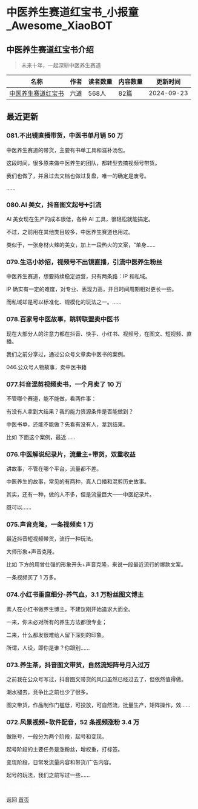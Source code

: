 # 中医养生赛道红宝书_小报童_Awesome_XiaoBOT

## 中医养生赛道红宝书介绍
> 未来十年，一起深耕中医养生赛道  
  


|名称|作者|读者数量|内容数量|更新时间|
|---|---|---|---|---|
|[中医养生赛道红宝书](https://xiaobot.net/p/liudaodsp?refer=0b133df9-27dc-423b-8101-639049001c13)|六道|568人|82篇|2024-09-23|

## 最近更新
### 081.不出镜直播带货，中医书单月销 50 万

中医养生赛道的带货，主要有书单工具和滋补汤包。

这段时间，很多原来做中医养生的团队，都转型去搞视频号带货。

我们也做了，并且过去文档也做过复盘，唯一的确定是废号。

......

### 080.AI 美女，抖音图文起号➕引流

AI 美女现在生产的成本很低，各种 AI 工具，很轻松就能搞定。

不过，之前用在其他类目较多，中医养生赛道也用过。

类似于，一张身材火辣的美女，加上一段热火的文案，“单身......

### 079.生活小妙招，视频号不出镜直播，引流中医养生粉丝

中医养生赛道，想要持续稳定运营，只有两条路：IP 和私域。

IP 确实有一定的难度，对专业、表现力高，并且时间周期相对更长一些。

而私域却是可以标准化、规模化的玩法之一。......

### 078.百家号中医故事，跳转联盟卖中医书

现在大部分人的注意力都在抖音、快手、小红书、视频号，在图文、短视频、直播。

我们之前分享过，通过公众号文章卖中医书的案例。

046.公众号人物故事，卖中医书籍

### 077.抖音混剪视频卖书，一个月卖了 10 万

不管哪个赛道，能不能做，看两件事：

有没有人拿到大结果？我的能力资源条件是否能做到？

中医书单，还能不能做？先看有没有人，拿到结果。

比如 下面这个案例，最近......

### 076.中医解说纪录片，流量主+带货，双重收益

讲故事，不管在哪个平台，流量都不差。

中医养生的故事，常见的有两种，真人口播和混剪历史故事。

其实，还有一种，做的人不多，但是流量巨大——中医纪录片。

既可以......

### 075.声音克隆，一条视频卖 1 万

最近抖音短视频带货，流行一种玩法。

大师形象+声音克隆。

比如 下方的用曾仕强的形象开头+声音克隆，来说一段最近流行的爆款文案。

一条视频买了 1 万多。

### 074.小红书垂直细分-养气血，3.1 万粉丝图文博主

素人在小红书做养生博主，不建议刚开始追求大而全。

一来，你未必对所有的养生方法都很专业；

二来，什么都发很难给人留下深刻的印象。

所谓，人设，即你是谁？你跟别......

### 073.养生茶，抖音图文带货，自然流矩阵号月入过万

之前我在公众号写过，抖音图文带货的风口虽然已经过去了，但依然值得做。

潮水褪去，竞争比之前也少了很多。

图文带货，作品制作门槛低，可投放，可自然流，批量生产，矩阵操作，效......

### 072.风景视频+软件配音，52 条视频涨粉 3.4 万

做账号，一般分为两个阶段，起号和变现。

起号阶段的主要任务是涨粉丝，增权重，打标签。

变现阶段，日常发流量内容和带货/广告内容。

起号的玩法，我们之前写过一些......


<a href="https://github.com/Reno9527/awesome-xiaobot" style="color: white; text-decoration: none;">awesome-xiaobot</a>

返回 [首页](../README.md)
